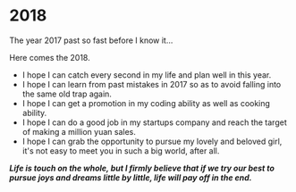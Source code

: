 # 2018

The year 2017 past so fast before I know it...

Here comes the 2018.

* I hope I can catch every second in my life and plan well in this year.
* I hope I can learn from past mistakes in 2017 so as to avoid falling into the same old trap again.
* I hope I can get a promotion in my coding ability as well as cooking ability.
* I hope I can do a good job in my startups company and reach the target of making a million yuan sales.
* I hope I can grab the opportunity to pursue my lovely and beloved girl,  it's not easy to meet you in such a big world, after all.

_**Life is touch on the whole, but I firmly believe that if we try our best to pursue joys and dreams little by little, life will pay off in the end.**_

